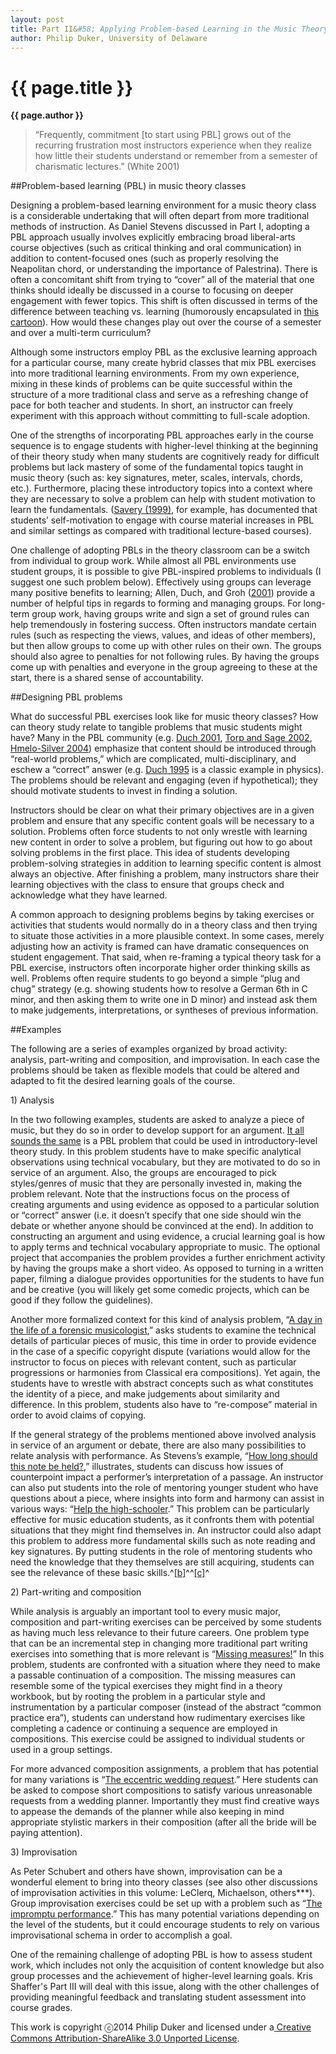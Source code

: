 ```yaml
---
layout: post
title: Part II&#58; Applying Problem-based Learning in the Music Theory Classroom
author: Philip Duker, University of Delaware
---
```


{{ page.title }}
================
**{{ page.author }}**

>“Frequently, commitment [to start using PBL] grows out of the recurring frustration most instructors experience when they realize how little their students understand or remember from a semester of charismatic lectures.”  (White 2001)

##Problem-based learning (PBL) in music theory classes

Designing a problem-based learning environment for a music theory class is a considerable undertaking that will often depart from more traditional methods of instruction. As Daniel Stevens discussed in Part I, adopting a PBL approach usually involves explicitly embracing broad liberal-arts course objectives (such as critical thinking and oral communication) in addition to content-focused ones (such as properly resolving the Neapolitan chord, or understanding the importance of Palestrina). There is often a concomitant shift from trying to “cover” all of the material that one thinks should ideally be discussed in a course to focusing on deeper engagement with fewer topics. This shift is often discussed in terms of the difference between teaching vs. learning (humorously encapsulated in [this cartoon](https://www.google.com/url?q=https%3A%2F%2Fwww.flickr.com%2Fphotos%2Fteachandlearn%2F3792277913%2F&sa=D&sntz=1&usg=AFQjCNEEsdM86BXFI4aWgoz83yjNLZR4Ug)). How would these changes play out over the course of a semester and over a multi-term curriculum?

Although some instructors employ PBL as the exclusive learning approach for a particular course, many create hybrid classes that mix PBL exercises into more traditional learning environments. From my own experience, mixing in these kinds of problems can be quite successful within the structure of a more traditional class and serve as a refreshing change of pace for both teacher and students. In short, an instructor can freely experiment with this approach without committing to full-scale adoption.  

One of the strengths of incorporating PBL approaches early in the course sequence is to engage students with higher-level thinking at the beginning of their theory study when many students are cognitively ready for difficult problems but lack mastery of some of the fundamental topics taught in music theory (such as: key signatures, meter, scales, intervals, chords, etc.). Furthermore, placing these introductory topics into a context where they are necessary to solve a problem can help with student motivation to learn the fundamentals. ([Savery (1999)](http://www.google.com/url?sa=t&rct=j&q=&esrc=s&source=web&cd=1&cad=rja&uact=8&ved=0CCIQFjAA&url=http%3A%2F%2Fdocs.lib.purdue.edu%2Fcgi%2Fviewcontent.cgi%3Farticle%3D1002%26context%3Dijpbl&ei=vLjXU4ixHo63yATE04GADw&usg=AFQjCNFX4134uN_lhklkWheQY5iqthzk8w&bvm=bv.71778758,d.aWw), for example, has documented that students’ self-motivation to engage with course material increases in PBL and similar settings as compared with traditional lecture-based courses).

One challenge of adopting PBLs in the theory classroom can be a switch from individual to group work. While almost all PBL environments use student groups, it is possible to give PBL-inspired problems to individuals (I suggest one such problem below). Effectively using groups can leverage many positive benefits to learning; Allen, Duch, and Groh ([2001](https://www.google.com/url?q=https%3A%2F%2Fopenlibrary.org%2Fbooks%2FOL9728080M%2FThe_Power_of_Problem-Based_Learning&sa=D&sntz=1&usg=AFQjCNF4lOzHkR24BaxLElMXjeTt_59M9Q)) provide a number of helpful tips in regards to forming and managing groups. For long-term group work, having groups write and sign a set of ground rules can help tremendously in fostering success. Often instructors mandate certain rules (such as respecting the views, values, and ideas of other members), but then allow groups to come up with other rules on their own. The groups should also agree to penalties for not following rules. By having the groups come up with penalties and everyone in the group agreeing to these at the start, there is a shared sense of accountability.        

##Designing PBL problems

What do successful PBL exercises look like for music theory classes? How can theory study relate to tangible problems that music students might have? Many in the PBL community (e.g. [Duch 2001](https://www.google.com/url?q=https%3A%2F%2Fopenlibrary.org%2Fbooks%2FOL9728080M%2FThe_Power_of_Problem-Based_Learning&sa=D&sntz=1&usg=AFQjCNF4lOzHkR24BaxLElMXjeTt_59M9Q), [Torp and Sage 2002](https://www.google.com/url?q=https%3A%2F%2Fopenlibrary.org%2Fbooks%2FOL3939353M%2FProblems_as_possibilities&sa=D&sntz=1&usg=AFQjCNFHjzXkoQSex2dFO2JB87ZkHTfFUQ), [Hmelo-Silver 2004](http://www.google.com/url?q=http%3A%2F%2Fwww.jstor.org%2Fdiscover%2F10.2307%2F23363859%3FsearchUri%3D%252Faction%252FdoBasicSearch%253FQuery%253DHmelo-Silver%252BProblems%2526amp%253Bfilter%253D%2526amp%253BSearch%253DSearch%2526amp%253Bwc%253Don%26resultItemClick%3Dtrue%26Search%3Dyes%26searchText%3DHmelo-Silver%26searchText%3DProblems%26uid%3D3739592%26uid%3D2134%26uid%3D2%26uid%3D70%26uid%3D4%26uid%3D3739256%26sid%3D21104414857207&sa=D&sntz=1&usg=AFQjCNFLqrqzIIwCGGaHyJQrsIUAb9d1dQ)) emphasize that content should be introduced through “real-world problems,” which are complicated, multi-disciplinary, and eschew a “correct” answer (e.g. [Duch 1995](http://www.google.com/url?q=http%3A%2F%2Fwww.udel.edu%2Fpbl%2Fcurric%2Facc12.html&sa=D&sntz=1&usg=AFQjCNG238lRMXEHDZ5ue3nKeovfTk0NnQ) is a classic example in physics). The problems should be relevant and engaging (even if hypothetical); they should motivate students to invest in finding a solution.

Instructors should be clear on what their primary objectives are in a given problem and ensure that any specific content goals will be necessary to a solution. Problems often force students to not only wrestle with learning new content in order to solve a problem, but figuring out how to go about solving problems in the first place. This idea of students developing problem-solving strategies in addition to learning specific content is almost always an objective. After finishing a problem, many instructors share their learning objectives with the class to ensure that groups check and acknowledge what they have learned.

A common approach to designing problems begins by taking exercises or activities that students would normally do in a theory class and then trying to situate those activities in a more plausible context. In some cases, merely adjusting how an activity is framed can have dramatic consequences on student engagement. That said, when re-framing a typical theory task for a PBL exercise, instructors often incorporate higher order thinking skills as well. Problems often require students to go beyond a simple “plug and chug” strategy (e.g. showing students how to resolve a German 6th in C minor, and then asking them to write one in D minor) and instead ask them to make judgements, interpretations, or syntheses of previous information.

##Examples

The following are a series of examples organized by broad activity: analysis, part-writing and composition, and improvisation. In each case the problems should be taken as flexible models that could be altered and adapted to fit the desired learning goals of the course.    

​1) Analysis

In the two following examples, students are asked to analyze a piece of music, but they do so in order to develop support for an argument. [It all sounds the same](https://docs.google.com/a/udel.edu/document/d/18-CwWHXxQRlTyZ_wanjyH_a19utGcecHae3zEYGrCu0/edit?usp=sharing) is a PBL problem that could be used in introductory-level theory study. In this problem students have to make specific analytical observations using technical vocabulary, but they are motivated to do so in service of an argument. Also, the groups are encouraged to pick styles/genres of music that they are personally invested in, making the problem relevant. Note that the instructions focus on the process of creating arguments and using evidence as opposed to a particular solution or “correct” answer (i.e. it doesn’t specify that one side should win the debate or whether anyone should be convinced at the end). In addition to constructing an argument and using evidence, a crucial learning goal is how to apply terms and technical vocabulary appropriate to music. The optional project that accompanies the problem provides a further enrichment activity by having the groups make a short video. As opposed to turning in a written paper, filming a dialogue provides opportunities for the students to have fun and be creative (you will likely get some comedic projects, which can be good if they follow the guidelines).

Another more formalized context for this kind of analysis problem, “[A day in the life of a forensic musicologist](https://docs.google.com/a/udel.edu/document/d/1JZpwmJUV2RWLf4Id7_O0RbbshP_o3kB_sjmCrVvOX-Q/edit),” asks students to examine the technical details of particular pieces of music, this time in order to provide evidence in the case of a specific copyright dispute (variations would allow for the instructor to focus on pieces with relevant content, such as particular progressions or harmonies from Classical era compositions). Yet again, the students have to wrestle with abstract concepts such as what constitutes the identity of a piece, and make judgements about similarity and difference. In this problem, students also have to “re-compose” material in order to avoid claims of copying.

If the general strategy of the problems mentioned above involved analysis in service of an argument or debate, there are also many possibilities to relate analysis with performance. As Stevens’s example, “[How long should this note be held?](https://docs.google.com/a/udel.edu/document/d/1Y5ho1Hr5bkvkQLdjN8r_xRlwM9eTcHZ_znKDqyh67iY/edit),” illustrates, students can discuss how issues of counterpoint impact a performer’s interpretation of a passage. An instructor can also put students into the role of mentoring younger student who have questions about a piece, where insights into form and harmony can assist in various ways: “[Help the high-schooler](https://docs.google.com/a/udel.edu/document/d/1GVZCHh3GojY9AMCE3mG10S8hMhYxFh99qLgXkJ4_R90/edit).” This problem can be particularly effective for music education students, as it confronts them with potential situations that they might find themselves in. An instructor could also adapt this problem to address more fundamental skills such as note reading and key signatures. By putting students in the role of mentoring students who need the knowledge that they themselves are still acquiring, students can see the relevance of these basic skills.^[[b]](#cmnt2)^^[[c]](#cmnt3)^

​2) Part-writing and composition

While analysis is arguably an important tool to every music major, composition and part-writing exercises can be perceived by some students as having much less relevance to their future careers. One problem type that can be an incremental step in changing more traditional part writing exercises into something that is more relevant is “[Missing measures!](https://docs.google.com/a/udel.edu/document/d/1NoiUPMrD3BDBzaIEIuC2f3Te6G3sQnl96rKMXQAJ2DA/edit)” In this problem, students are confronted with a situation where they need to make a passable continuation of a composition. The missing measures can resemble some of the typical exercises they might find in a theory workbook, but by rooting the problem in a particular style and instrumentation by a particular composer (instead of the abstract “common practice era”), students can understand how rudimentary exercises like completing a cadence or continuing a sequence are employed in compositions. This exercise could be assigned to individual students or used in a group settings.

For more advanced composition assignments, a problem that has potential for many variations is “[The eccentric wedding request](https://docs.google.com/a/udel.edu/document/d/1_AfpDjmWaI2GgAT7u0Jxh_MXcsUQYlGqf8ugixj727I/edit).”  Here students can be asked to compose short compositions to satisfy various unreasonable requests from a wedding planner. Importantly they must find creative ways to appease the demands of the planner while also keeping in mind appropriate stylistic markers in their composition (after all the bride will be paying attention).  

​3) Improvisation

As Peter Schubert and others have shown, improvisation can be a wonderful element to bring into theory classes (see also other discussions of improvisation activities in this volume: LeClerq, Michaelson, others\*\*\*). Group improvisation exercises could be set up with a problem such as “[The impromptu performance](https://docs.google.com/a/udel.edu/document/d/1Q1EWauC_psfcrRIPTB5Fo7wG81A5mDg-noOm0SSBeGY/edit).” This has many potential variations depending on the level of the students, but it could encourage students to rely on various improvisational schema in order to accomplish a goal.  

One of the remaining challenge of adopting PBL is how to assess student work, which includes not only the acquisition of content knowledge but also group processes and the achievement of higher-level learning goals. Kris Shaffer's Part III will deal with this issue, along with the other challenges of providing meaningful feedback and translating student assessment into course grades.

This work is copyright ⓒ2014 Philip Duker and licensed under a[ ](http://www.google.com/url?q=http%3A%2F%2Fcreativecommons.org%2Flicenses%2Fby-sa%2F3.0%2F&sa=D&sntz=1&usg=AFQjCNG4j2oPozXv2_VqmmLiVAToFtwKdA)[Creative Commons Attribution-ShareAlike 3.0 Unported License](http://www.google.com/url?q=http%3A%2F%2Fcreativecommons.org%2Flicenses%2Fby-sa%2F3.0%2F&sa=D&sntz=1&usg=AFQjCNG4j2oPozXv2_VqmmLiVAToFtwKdA).

